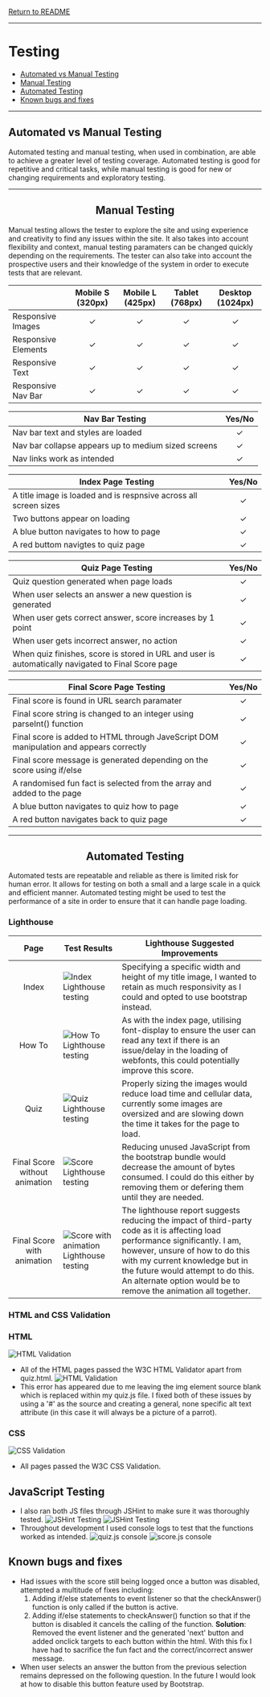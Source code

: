 [Return to README](https://github.com/lrchnnng/parrot-quiz/blob/main/README.md)

---
# Testing <!-- omit in toc -->
- [Automated vs Manual Testing](#automated-vs-manual-testing)
- [Manual Testing](#manual-testing)
- [Automated Testing](#automated-testing)
- [Known bugs and fixes](#known-bugs-and-fixes)

---

## Automated vs Manual Testing

Automated testing and manual testing, when used in combination, are able to achieve a greater level of testing coverage. Automated testing is good for repetitive and critical tasks, while manual testing is good for new or changing requirements and exploratory testing.

---

<div align="center">

## Manual Testing

</div>

Manual testing allows the tester to explore the site and using experience and creativity to find any issues within the site. It also takes into account flexibility and context, manual testing paramaters can be changed quickly depending on the requirements. The tester can also take into account the prospective users and their knowledge of the system in order to execute tests that are relevant.  

| | Mobile S (320px)| Mobile L (425px)| Tablet (768px) | Desktop (1024px)|
|---|:---:|:---:|:---:|:---:|
|Responsive Images|✓|✓|✓|✓|
|Responsive Elements|✓|✓|✓|✓|
|Responsive Text|✓|✓|✓|✓|
|Responsive Nav Bar|✓|✓|✓|✓|

|Nav Bar Testing|Yes/No|
|---|:---:|
|Nav bar text and styles are loaded|✓|
|Nav bar collapse appears up to medium sized screens|✓|
|Nav links work as intended|✓|

|Index Page Testing|Yes/No|
|---|:---:|
|A title image is loaded and is respnsive across all screen sizes|✓|
|Two buttons appear on loading|✓|
|A blue button navigates to how to page|✓|
|A red buttom navigtes to quiz page|✓| 

|Quiz Page Testing|Yes/No|
|---|:---:|
|Quiz question generated when page loads|✓|
|When user selects an answer a new question is generated|✓|
|When user gets correct answer, score increases by 1 point|✓|
|When user gets incorrect answer, no action|✓|
|When quiz finishes, score is stored in URL and user is automatically navigated to Final Score page|✓|

|Final Score Page Testing|Yes/No|
|---|:---:|
|Final score is found in URL search paramater|✓|
|Final score string is changed to an integer using parseInt() function|✓|
|Final score is added to HTML through JaveScript DOM manipulation and appears correctly|✓|
|Final score message is generated depending on the score using if/else|✓|
|A randomised fun fact is selected from the array and added to the page|✓|
|A blue button navigates to quiz how to page|✓|
|A red button navigates back to quiz page|✓| <!-- omit in toc -->
---

<div align="center">

## Automated Testing

</div>

Automated tests are repeatable and reliable as there is limited risk for human error. It allows for testing on both a small and a large scale in a quick and efficient manner. Automated testing might be used to test the performance of a site in order to ensure that it can handle page loading.

 ### Lighthouse <!-- omit in toc -->

| Page | Test Results | Lighthouse Suggested Improvements |
|:---:|---|---|
|Index|![Index Lighthouse testing](assets/images/testing-img/index-lighthouse.png)|Specifying a specific width and height of my title image, I wanted to retain as much responsivity as I could and opted to use bootstrap instead.|
|How To|![How To Lighthouse testing](assets/images/testing-img/how-to-lighthouse.png)|As with the index page, utilising font-display to ensure the user can read any text if there is an issue/delay in the loading of webfonts, this could potentially improve this score.|
|Quiz|![Quiz Lighthouse testing](assets/images/testing-img/quiz-lighthouse.png)|Properly sizing the images would reduce load time and cellular data, currently some images are oversized and are slowing down the time it takes for the page to load.|
|Final Score without animation|![Score Lighthouse testing](assets/images/testing-img/score-lighthouse.png)|Reducing unused JavaScript from the bootstrap bundle would decrease the amount of bytes consumed. I could do this either by removing them or defering them until they are needed.|
|Final Score with animation|![Score with animation Lighthouse testing](assets/images/testing-img/score-animation-lighthouse.png)|The lighthouse report suggests reducing the impact of third-party code as it is affecting load performance significantly. I am, however, unsure of how to do this with my current knowledge but in the future would attempt to do this. An alternate option would be to remove the animation all together.|


### HTML and CSS Validation <!-- omit in toc -->
### HTML <!-- omit in toc -->
![HTML Validation](assets/images/testing-img/html-validation.png)
- All of the HTML pages passed the W3C HTML Validator apart from quiz.html.
![HTML Validation](assets/images/testing-img/html-error.png)
- This error has appeared due to me leaving the img element source blank which is replaced within my quiz.js file. I fixed both of these issues by using a '#' as the source and creating a general, none specific alt text attribute (in this case it will always be a picture of a parrot). 
### CSS <!-- omit in toc -->
![CSS Validation](assets/images/testing-img/html-validation.png)
- All pages passed the W3C CSS Validation.
    
## JavaScript Testing <!-- omit in toc -->
* I also ran both JS files through JSHint to make sure it was thoroughly tested.
 ![JSHint Testing](assets/images/testing-img/jshint-quiz.png)
 ![JSHint Testing](assets/images/testing-img/jshint-score.png)
* Throughout development I used console logs to test that the functions worked as intended.
 ![quiz.js console](assets/images/testing-img/quiz-console.png)
 ![score.js console](assets/images/testing-img/score-console.png)

 ## Known bugs and fixes 
  * Had issues with the score still being logged once a button was disabled, attempted a multitude of fixes including:
    1. Adding if/else statements to event listener so that the checkAnswer() function is only called if the button is active.
    2. Adding if/else statements to checkAnswer() function so that if the button is disabled it cancels the calling of the function.
    **Solution**: Removed the event listener and the generated 'next' button and added onclick targets to each button within the html. With this fix I have had to sacrifice the fun fact and the correct/incorrect answer message.
  * When user selects an answer the button from the previous selection remains depressed on the following question. In the future I would look at how to disable this button feature used by Bootstrap.
